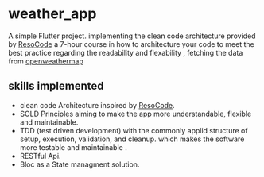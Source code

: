 # weather_app

A simple Flutter project. implementing the clean code architecture provided by [ResoCode](https://resocoder.com/flutter-clean-architecture-tdd/) a 7-hour course in how to architecture your code to meet the best practice regarding the readability and flexability , fetching the data from [openweathermap](https://openweathermap.org/api)



## skills implemented 
- clean code Architecture inspired by [ResoCode](https://resocoder.com/).
- SOLD Principles aiming to make the app more understandable, flexible and maintainable.
- TDD (test driven development) with the commonly applid structure of setup,  execution,        validation, and cleanup. which makes the software more testable and maintainable .
- RESTful Api.
- Bloc as a State managment solution.


